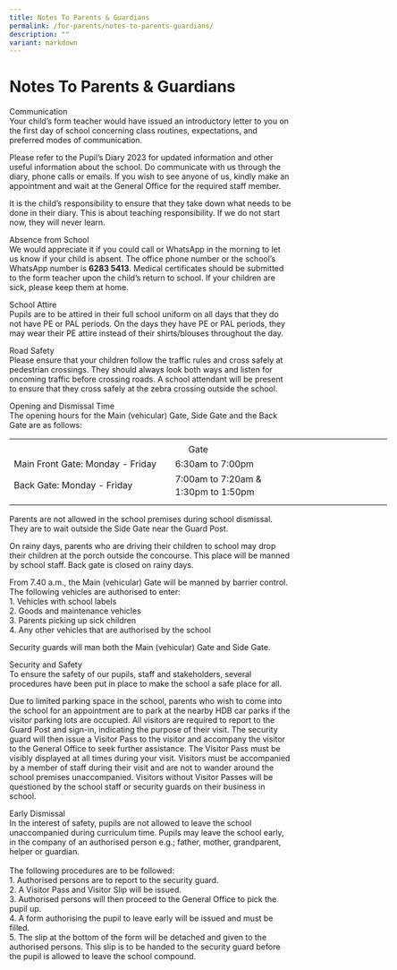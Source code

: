 ```yaml
---
title: Notes To Parents & Guardians
permalink: /for-parents/notes-to-parents-guardians/
description: ""
variant: markdown
---
```

# **Notes To Parents &amp; Guardians**
Communication
<br>Your child’s form teacher would have issued an introductory letter to you on the first day of school concerning class routines, expectations, and preferred modes of communication.

Please refer to the Pupil’s Diary 2023 for updated information and other useful information about the school. Do communicate with us through the diary, phone calls or emails. If you wish to see anyone of us, kindly make an appointment and wait at the General Office for the required staff member.

It is the child’s responsibility to ensure that they take down what needs to be done in their diary. This is about teaching responsibility. If we do not start now, they will never learn.

Absence from School
<br>We would appreciate it if you could call or WhatsApp in the morning to let us know if your child is absent. The office phone number or the school’s WhatsApp number is **6283 5413**. Medical certificates should be submitted to the form teacher upon the child’s return to school. If your children are sick, please keep them at home.

School Attire
<br>Pupils are to be attired in their full school uniform on all days that they do not have PE or PAL periods. On the days they have PE or PAL periods, they may wear their PE attire instead of their shirts/blouses throughout the day.

Road Safety
<br>Please ensure that your children follow the traffic rules and cross safely at pedestrian crossings. They should always look both ways and listen for oncoming traffic before crossing roads. A school attendant will be present to ensure that they cross safely at the zebra crossing outside the school.

Opening and Dismissal Time
<br>The opening hours for the Main (vehicular) Gate, Side Gate and the Back Gate are as follows:

<table border="0" cellpadding="0" cellspacing="0" width="675" style="border-collapse:
 collapse;width:507pt"><colgroup><col width="285" style="mso-width-source:userset;mso-width-alt:10422;width:214pt"> <col width="390" style="mso-width-source:userset;mso-width-alt:14262;width:293pt"></colgroup><tbody><tr height="5" style="mso-height-source:userset;height:3.75pt"><td height="5" width="285" style="height:3.75pt;width:214pt"><a name="RANGE!F3:G7"></a></td><td width="390" style="width:293pt"></td></tr><tr height="21" style="height:15.75pt"><td colspan="2" height="21" class="xl68" style="height:15.75pt">
<center>Gate</center>
</td></tr><tr height="21" style="height:15.75pt"><td height="21" class="xl70" width="285" style="height:15.75pt;width:214pt">Main Front Gate: Monday - Friday&nbsp;&nbsp;</td><td class="xl69" style="border-top:none">6:30am to 7:00pm &nbsp; &nbsp; &nbsp; &nbsp; &nbsp; &nbsp; &nbsp; &nbsp; &nbsp; &nbsp; &nbsp; &nbsp;</td></tr><tr height="21" style="height:15.75pt"><td height="21" class="xl71" width="285" style="height:15.75pt;width:214pt">Back Gate: Monday - Friday&nbsp; &nbsp;</td><td class="xl72" width="390" style="border-top:none;width:293pt;outline: 0px;
  margin-right:0px;padding-bottom:2px;padding-top:2px"><div style="outline: 0px;line-height:22.4px;margin-right:0px;padding-bottom:
  0px;padding-top:0px">7:00am to 7:20am &amp; 
	<br>1:30pm to 1:50pm</div></td></tr><tr height="10" style="mso-height-source:userset;height:7.5pt"><td height="10" class="xl66" style="height:7.5pt"></td><td class="xl67" width="390" style="width:293pt"></td></tr></tbody></table>

Parents are not allowed in the school premises during school dismissal. They are to wait outside the Side Gate near the Guard Post.

On rainy days, parents who are driving their children to school may drop their children at the porch outside the concourse. This place will be manned by school staff. Back gate is closed on rainy days.

From 7.40 a.m., the Main (vehicular) Gate will be manned by barrier control. The following vehicles are authorised to enter:
<br>1.  Vehicles with school labels
<br>2.  Goods and maintenance vehicles
<br>3.  Parents picking up sick children
<br>4.  Any other vehicles that are authorised by the school<br>

Security guards will man both the Main (vehicular) Gate and Side Gate.

Security and Safety
<br>To ensure the safety of our pupils, staff and stakeholders, several procedures have been put in place to make the school a safe place for all.

Due to limited parking space in the school, parents who wish to come into the school for an appointment are to park at the nearby HDB car parks if the visitor parking lots are occupied. All visitors are required to report to the Guard Post and sign-in, indicating the purpose of their visit. The security guard will then issue a Visitor Pass to the visitor and accompany the visitor to the General Office to seek further assistance. The Visitor Pass must be visibly displayed at all times during your visit. Visitors must be accompanied by a member of staff during their visit and are not to wander around the school premises unaccompanied. Visitors without Visitor Passes will be questioned by the school staff or security guards on their business in school.

Early Dismissal
<br>In the interest of safety, pupils are not allowed to leave the school unaccompanied during curriculum time. Pupils may leave the school early, in the company of an authorised person e.g.; father, mother, grandparent, helper or guardian.<br> 
<br>The following procedures are to be followed:
<br>1.  Authorised persons are to report to the security guard.
<br>2.  A Visitor Pass and Visitor Slip will be issued.
<br>3.  Authorised persons will then proceed to the General Office to pick the pupil up.
<br>4.  A form authorising the pupil to leave early will be issued and must be filled.
<br>5.  The slip at the bottom of the form will be detached and given to the authorised persons. This slip is to be handed to the security guard before the pupil is allowed to leave the school compound.
